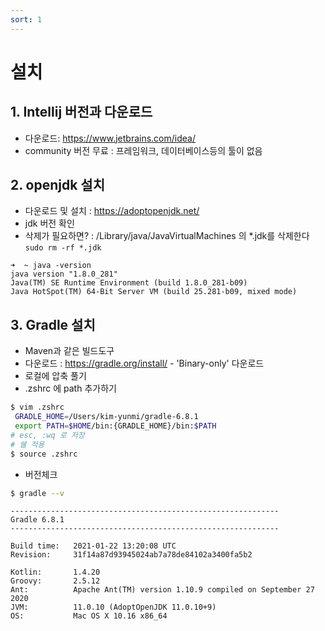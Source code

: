 ```yaml
---
sort: 1
---
```


# 설치

## 1. Intellij 버전과 다운로드

- 다운로드: <https://www.jetbrains.com/idea/>
- community 버전 무료 : 프레임워크, 데이터베이스등의 툴이 없음

## 2. openjdk 설치
- 다운로드 및 설치 : <https://adoptopenjdk.net/>
- jdk 버전 확인
- 삭제가 필요하면? : /Library/java/JavaVirtualMachines 의 *.jdk를 삭제한다 `sudo rm -rf *.jdk`

```
➜  ~ java -version
java version "1.8.0_281"
Java(TM) SE Runtime Environment (build 1.8.0_281-b09)
Java HotSpot(TM) 64-Bit Server VM (build 25.281-b09, mixed mode)
```

## 3. Gradle 설치

- Maven과 같은 빌드도구
- 다운로드 : <https://gradle.org/install/> - 'Binary-only' 다운로드
- 로컬에 압축 풀기
- .zshrc 에 path 추가하기

```bash
$ vim .zshrc
 GRADLE_HOME=/Users/kim-yunmi/gradle-6.8.1
 export PATH=$HOME/bin:{GRADLE_HOME}/bin:$PATH
# esc, :wq 로 저장
# 쉘 적용
$ source .zshrc
```

- 버전체크

```bash
$ gradle --v
```

```
------------------------------------------------------------
Gradle 6.8.1
------------------------------------------------------------

Build time:   2021-01-22 13:20:08 UTC
Revision:     31f14a87d93945024ab7a78de84102a3400fa5b2

Kotlin:       1.4.20
Groovy:       2.5.12
Ant:          Apache Ant(TM) version 1.10.9 compiled on September 27 2020
JVM:          11.0.10 (AdoptOpenJDK 11.0.10+9)
OS:           Mac OS X 10.16 x86_64
```